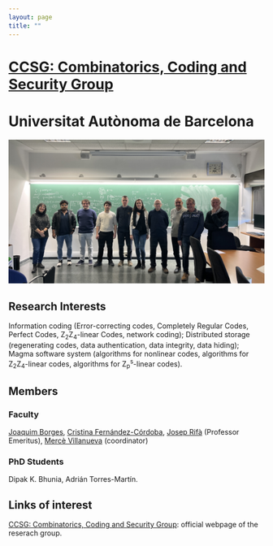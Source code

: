 ```yaml
---
layout: page
title: ""
---
```



# [CCSG: Combinatorics, Coding and Security Group](https://ccsg.uab.cat/)

# Universitat Autònoma de Barcelona

![image](/directory-groups/ccsg.jpg)


## Research Interests

Information coding (Error-correcting codes, Completely Regular Codes, Perfect Codes, Z<sub>2</sub>Z<sub>4</sub>-linear Codes, network coding);
Distributed storage (regenerating codes, data authentication, data integrity, data hiding);
Magma software system (algorithms for nonlinear codes, algorithms for Z<sub>2</sub>Z<sub>4</sub>-linear codes, algorithms for Z<sub>p</sub><sup>s</sup>-linear codes).


## Members

### Faculty
[Joaquim Borges](https://portalrecerca.uab.cat/en/persons/joaquim-borges-ayats-18), [Cristina Fernández-Córdoba](https://portalrecerca.uab.cat/en/persons/cristina-fernandez-cordoba-3), [Josep Rifà](https://deic.uab.cat/~jrifa/) (Professor Emeritus), [Mercè Villanueva](https://portalrecerca.uab.cat/en/persons/merc%C3%A8-villanueva) (coordinator)


### PhD Students
Dipak K. Bhunia, Adrián Torres-Martín.


## Links of interest

[CCSG: Combinatorics, Coding and Security Group](https://ccsg.uab.cat/): official webpage of the reserach group.


